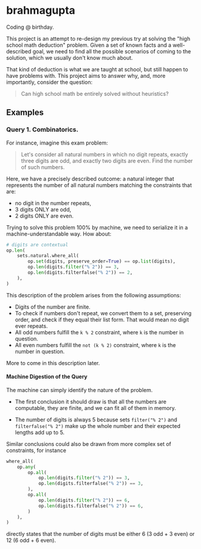 # brahmagupta

Coding @ birthday.

This project is an attempt to re-design my previous try at solving the "high school math deduction" problem.
Given a set of known facts and a well-described goal, we need to find all the possible scenarios of coming to the solution, which we usually don't know much about.

That kind of deduction is what we are taught at school, but still happen to have problems with.
This project aims to answer why, and, more importantly, consider the question:

> Can high school math be entirely solved without heuristics?

## Examples

### Query 1. Combinatorics.

For instance, imagine this exam problem:

> Let's consider all natural numbers in which no digit repeats, exactly three digits are odd, and exactly two digits are even. Find the number of such numbers.

Here, we have a precisely described outcome: a natural integer that represents the number of all natural numbers matching the constraints that are:
- no digit in the number repeats,
- 3 digits ONLY are odd,
- 2 digits ONLY are even.

Trying to solve this problem 100% by machine, we need to serialize it in a machine-understandable way.
How about:

```py
# digits are contextual
op.len(
    sets.natural.where_all(
        op.set(digits, preserve_order=True) == op.list(digits),
        op.len(digits.filter("% 2")) == 3,
        op.len(digits.filterfalse("% 2")) == 2,
    ),
)
```

This description of the problem arises from the following assumptions:
- Digits of the number are finite.
- To check if numbers don't repeat, we convert them to a set, preserving order, and check if they equal
their list form. That would mean no digit ever repeats.
- All odd numbers fulfill the `k % 2` constraint, where `k` is the number in question.
- All even numbers fulfill the `not (k % 2)` constraint, where `k` is the number in question.

More to come in this description later.

#### Machine Digestion of the Query

The machine can simply identify the nature of the problem.

- The first conclusion it should draw is that all the numbers are computable,
they are finite, and we can fit all of them in memory.

- The number of digits is always 5 because sets `filter("% 2")` and `filterfalse("% 2")` make up the whole number and their expected lengths add up to 5.

Similar conclusions could also be drawn from more complex set of constraints, for instance

```py
where_all(
    op.any(
        op.all(
            op.len(digits.filter("% 2")) == 3,
            op.len(digits.filterfalse("% 2")) == 3,
        ),
        op.all(
            op.len(digits.filter("% 2")) == 6,
            op.len(digits.filterfalse("% 2")) == 6,
        )
    ),
)
```

directly states that the number of digits must be either 6 (3 odd + 3 even) or 12 (6 odd + 6 even).
